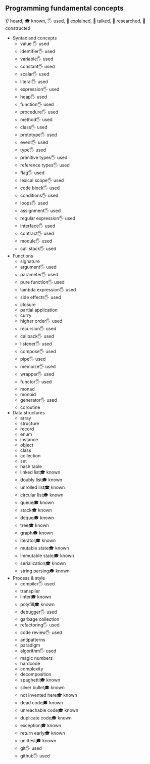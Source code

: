 ## Programming fundamental concepts
👂 heard, 🎓 known, 🖐️ used, 🙋 explained, 📢 talked, 🔬 researched, 🚀 constructed
- Syntax and concepts
  - value 🖐️ used
  - identifier🖐️ used
  - variable🖐️ used
  - constant🖐️ used
  - scalar🖐️ used
  - literal🖐️ used
  - expression🖐️ used
  - heap🖐️ used
  - function🖐️ used
  - procedure🖐️ used
  - method🖐️ used
  - class🖐️ used
  - prototype🖐️ used
  - event🖐️ used
  - type🖐️ used
  - primitive types🖐️ used
  - reference types🖐️ used
  - flag🖐️ used
  - lexical scope🖐️ used
  - code block🖐️ used
  - conditions🖐️ used
  - loops🖐️ used
  - assignment🖐️ used
  - regular expression🖐️ used
  - interface🖐️ used
  - contract🖐️ used
  - module🖐️ used
  - call stack🖐️ used
- Functions
  - signature
  - argument🖐️ used
  - parameter🖐️ used
  - pure function🖐️ used
  - lambda expression🖐️ used
  - side effects🖐️ used
  - closure
  - partial application
  - curry
  - higher order🖐️ used
  - recursion🖐️ used
  - callback🖐️ used
  - listener🖐️ used
  - compose🖐️ used
  - pipe🖐️ used
  - memoize🖐️ used
  - wrapper🖐️ used
  - functor🖐️ used
  - monad
  - monoid
  - generator🖐️ used
  - coroutine
- Data structures
  - array
  - structure
  - record
  - enum
  - instance
  - object
  - class
  - collection
  - set
  - hash table
  - linked list🎓 known
  - doubly list🎓 known
  - unrolled list🎓 known
  - circular list🎓 known
  - queue🎓 known
  - stack🎓 known
  - deque🎓 known
  - tree🎓 known
  - graph🎓 known
  - iterator🎓 known
  - mutable state🎓 known
  - immutable state🎓 known
  - serialization🎓 known
  - string parsing🎓 known
- Process & style
  - compiler🖐️ used
  - transpiler
  - linter🎓 known
  - polyfill🎓 known
  - debugger🖐️ used
  - garbage collection
  - refactoring🖐️ used
  - code review🖐️ used
  - antipatterns
  - paradigm
  - algorithm🖐️ used
  - magic numbers
  - hardcode
  - complexity
  - decomposition
  - spaghetti🎓 known
  - silver bullet🎓 known
  - not invented here🎓 known
  - dead code🎓 known
  - unreachable code🎓 known
  - duplicate code🎓 known
  - exception🎓 known
  - return early🎓 known
  - unittest🎓 known
  - git🖐️ used
  - github🖐️ used

